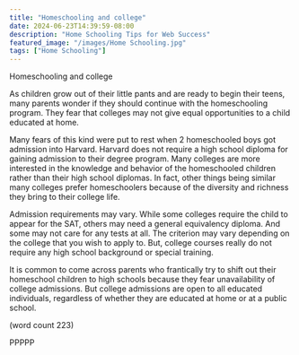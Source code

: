 ```yaml
---
title: "Homeschooling and college"
date: 2024-06-23T14:39:59-08:00
description: "Home Schooling Tips for Web Success"
featured_image: "/images/Home Schooling.jpg"
tags: ["Home Schooling"]
---
```


Homeschooling and college

As children grow out of their little pants and are ready to begin
their teens, many parents wonder if they should continue with the 
homeschooling program. They fear that colleges may not give equal 
opportunities to a child educated at home. 

Many fears of this kind were put to rest when 2 homeschooled boys 
got admission into Harvard. Harvard does not require a high school 
diploma for gaining admission to their degree program. Many 
colleges are more interested in the knowledge and behavior of the 
homeschooled children rather than their high school diplomas. In 
fact, other things being similar many colleges prefer 
homeschoolers because of the diversity and richness they bring to 
their college life.

Admission requirements may vary. While some colleges require the 
child to appear for the SAT, others may need a general equivalency 
diploma. And some may not care for any tests at all. The criterion 
may vary depending on the college that you wish to apply to. But, 
college courses really do not require any high school background 
or special training. 

It is common to come across parents who frantically try to shift 
out their homeschool children to high schools because they fear 
unavailability of college admissions. But college admissions are 
open to all educated individuals, regardless of whether they are 
educated at home or at a public school.

(word count 223)

PPPPP
